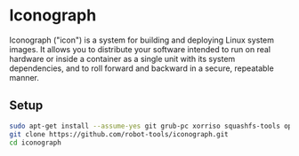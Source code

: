 # Iconograph

Iconograph ("icon") is a system for building and deploying Linux system images.
It allows you to distribute your software intended to run on real hardware or
inside a container as a single unit with its system dependencies, and to roll
forward and backward in a secure, repeatable manner.

## Setup

```bash
sudo apt-get install --assume-yes git grub-pc xorriso squashfs-tools openssl python3-openssl debootstrap
git clone https://github.com/robot-tools/iconograph.git
cd iconograph
```
